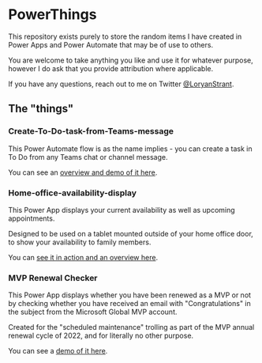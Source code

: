 # PowerThings
This repository exists purely to store the random items I have created in Power Apps and Power Automate that may be of use to others.

You are welcome to take anything you like and use it for whatever purpose, however I do ask that you provide attribution where applicable.

If you have any questions, reach out to me on Twitter [@LoryanStrant](https://twitter.com/LoryanStrant).



## The "things"

### Create-To-Do-task-from-Teams-message

This Power Automate flow is as the name implies - you can create a task in To Do from any Teams chat or channel message.

You can see an [overview and demo of it here](https://www.loryanstrant.com/2021/02/19/a-simple-workflow-to-create-a-to-do-task-from-microsoft-teams-messages/).


### Home-office-availability-display

This Power App displays your current availability as well as upcoming appointments.

Designed to be used on a tablet mounted outside of your home office door, to show your availability to family members.

You can [see it in action and an overview here](https://www.loryanstrant.com/2021/03/27/build-your-own-home-office-room-display-system/).


### MVP Renewal Checker

This Power App displays whether you have been renewed as a MVP or not by checking whether you have received an email with "Congratulations" in the subject from the Microsoft Global MVP account.

Created for the "scheduled maintenance" trolling as part of the MVP annual renewal cycle of 2022, and for literally no other purpose.

You can see a [demo of it here](https://twitter.com/LoryanStrant/status/1543446263626354688).
